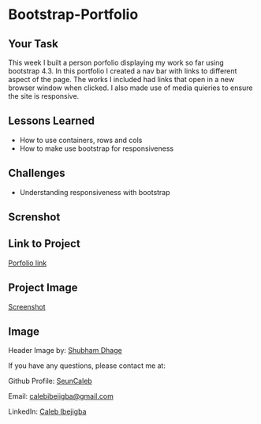 # Bootstrap-Portfolio

## Your Task

This week I built a person porfolio displaying my work so far using bootstrap 4.3. In this portfolio I created a nav bar with links  to different aspect of the page. The works I included had links that open in a new browser window when clicked. I also made use of media quieries to ensure the site is responsive. 

## Lessons Learned 

* How to use containers, rows and cols
* How to make use bootstrap for responsiveness


## Challenges 
 * Understanding responsiveness with bootstrap 

 
## Screnshot 

## Link to Project
[ Porfolio link ](https://seuncaleb.github.io/Portfolio1.0/) 

## Project Image
[Screenshot](./starter/images/127.0.0.1_5500_index.html.png)

## Image
Header Image by:
[Shubham Dhage](https://unsplash.com/@theshubhamdhage?utm_source=unsplash&utm_medium=referral&utm_content=creditCopyText) 

If you have any questions, please contact me at: 
 
  Github Profile: [ SeunCaleb ]( https://github.com/seuncaleb )  

  Email:  calebibejigba@gmail.com

  LinkedIn: [ Caleb Ibejigba ]( https://www.linkedin.com/in/calebibejigba)